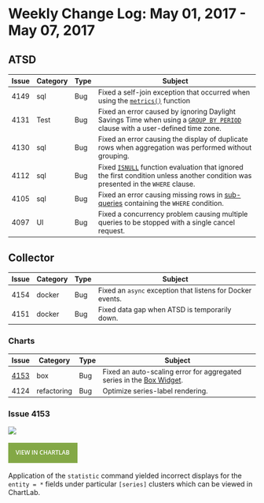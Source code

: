 # Weekly Change Log: May 01, 2017 - May 07, 2017

## ATSD

| Issue| Category    | Type    | Subject                                                             |
|------|-------------|---------|----------------------
| 4149 | sql | Bug | Fixed a self-join exception that occurred when using the [`metrics()`](../../sql/README.md#metrics) function |
| 4131 | Test | Bug | Fixed an error caused by ignoring Daylight Savings Time when using a [`GROUP BY PERIOD`](../../sql/README.md#period) clause with a user-defined time zone.|
| 4130 | sql | Bug | Fixed an error causing the display of duplicate rows when aggregation was performed without grouping.|
| 4112 | sql | Bug | Fixed [`ISNULL`](../../sql/README.md#isnull) function evaluation that ignored the first condition unless another condition was presented in the `WHERE` clause.|
| 4105 | sql | Bug | Fixed an error causing missing rows in [sub-queries](../../sql/examples/filter-by-date.md#query-using-between-subquery) containing the `WHERE` condition.|
| 4097 | UI | Bug | Fixed a concurrency problem causing multiple queries to be stopped with a single cancel request. |

## Collector

| Issue| Category    | Type    | Subject                                                             |
|------|-------------|---------|----------------------
| 4154 | docker | Bug | Fixed an `async` exception that listens for Docker events. |
| 4151 | docker | Bug | Fixed data gap when ATSD is temporarily down. |

### Charts

| Issue| Category    | Type    | Subject                                                             |
|------|-------------|---------|----------------------
| [4153](#issue-4153) | box | Bug | Fixed an auto-scaling error for aggregated series in the [Box Widget](https://axibase.com/products/axibase-time-series-database/visualization/widgets/box-chart-widget/#tab-id-1). |
| 4124 | refactoring | Bug | Optimize series-label rendering. |

### Issue 4153

![](./Images/ChangeLogDemo4.png)

[![](./Images/button.png)](https://apps.axibase.com/chartlab/27dc8b67)

Application of the `statistic` command yielded incorrect displays for the `entity = *` fields
under particular `[series]` clusters which can be viewed in ChartLab.